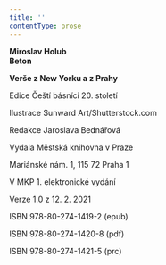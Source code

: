 ```yaml
---
title: ''
contentType: prose
---
```


**Miroslav Holub  
Beton**

**Verše z New Yorku a z Prahy**

Edice Čeští básníci 20. století

Ilustrace Sunward Art/Shutterstock.com

Redakce Jaroslava Bednářová

Vydala Městská knihovna v Praze

Mariánské nám. 1, 115 72 Praha 1

V MKP 1. elektronické vydání

Verze 1.0 z 12. 2. 2021

ISBN 978-80-274-1419-2 (epub)

ISBN 978-80-274-1420-8 (pdf)

ISBN 978-80-274-1421-5 (prc)

